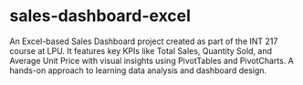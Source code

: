 # sales-dashboard-excel
An Excel-based Sales Dashboard project created as part of the INT 217 course at LPU. It features key KPIs like Total Sales, Quantity Sold, and Average Unit Price with visual insights using PivotTables and PivotCharts. A hands-on approach to learning data analysis and dashboard design.
